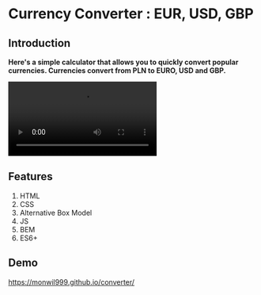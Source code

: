 # Currency Converter : EUR, USD, GBP

## Introduction

**Here's a simple calculator that allows you to quickly convert popular currencies.
Currencies convert from PLN to EURO, USD and GBP.**

![Currency Converter](KANTOR.mp4)

## Features

1. HTML
1. CSS
1. Alternative Box Model
1. JS
1. BEM
1. ES6+

## Demo

https://monwil999.github.io/converter/
